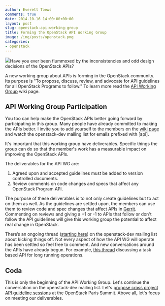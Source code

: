 ```yaml
---
author: Everett Toews
comments: true
date: 2014-10-16 14:00:00+00:00
layout: post
slug: openstack-api-working-group
title: Forming the OpenStack API Working Group
image: /img/posts/openstack.png
categories:
- openstack
---
```


<img class="img-right" src="{{ page.image }}"/>Have you ever been flummoxed by the inconsistencies and odd design decisions of the OpenStack APIs?

A new working group about APIs is forming in the OpenStack community. Its purpose is "To propose, discuss, review, and advocate for API guidelines for all OpenStack Programs to follow." To learn more read the [API Working Group](https://wiki.openstack.org/wiki/API_Working_Group) wiki page.

<!--more-->

## API Working Group Participation

You too can help make the OpenStack APIs better going forward by participating in this group. Many people have already committed to making the APIs better. I invite you to add yourself to the members on the [wiki page](https://wiki.openstack.org/wiki/API_Working_Group) and watch the openstack-dev mailing list for emails prefixed with [api].

It's important that this working group have deliverables. Specific things the group can do so that the member's work has a measurable impact on improving the OpenStack APIs.

The deliverables for the API WG are:

1. Agreed upon and accepted guidelines must be added to version controlled documents.
1. Review comments on code changes and specs that affect any OpenStack Program API.

The purpose of these deliverables is to not only create guidelines but to act on them as well. As the guidelines are settled upon, the members can use them to review code and spec changes that affect APIs in [Gerrit](https://wiki.openstack.org/wiki/Gerrit_Workflow). Commenting on reviews and giving a +1 or -1 to APIs that follow or don't follow the API guidelines will give this working group the potential to affect real change in OpenStack.

There’s an ongoing thread ([starting here](http://lists.openstack.org/pipermail/openstack-dev/2014-October/048144.html)) on the openstack-dev mailing list about kicking things off. Not every aspect of how the API WG will operate has been settled so feel free to comment. And new conversations around the APIs have already begun. For example, [this thread](http://lists.openstack.org/pipermail/openstack-dev/2014-October/048534.html) discussing a task based API for long running operations.

## Coda

This is only the beginning of the API Working Group. Let's continue the conversation on the openstack-dev mailing list. Let's [propose cross project API guideline sessions](https://etherpad.openstack.org/p/kilo-crossproject-summit-topics) at the OpenStack Paris Summit. Above all, let's focus on meeting our deliverables.
